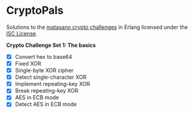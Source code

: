 # CryptoPals
Solutions to the [matasano crypto challenges](http://cryptopals.com) in Erlang licensed under the [ISC License](LICENSE).

**Crypto Challenge Set 1: The basics**
  - [x] Convert hex to base64
  - [x] Fixed XOR
  - [x] Single-byte XOR cipher
  - [x] Detect single-character XOR
  - [x] Implement repeating-key XOR
  - [x] Break repeating-key XOR
  - [x] AES in ECB mode
  - [x] Detect AES in ECB mode
